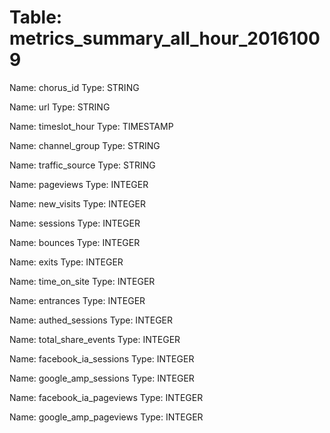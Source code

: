 Table: metrics_summary_all_hour_20161009
========================================

Name: chorus_id
Type: STRING

Name: url
Type: STRING

Name: timeslot_hour
Type: TIMESTAMP

Name: channel_group
Type: STRING

Name: traffic_source
Type: STRING

Name: pageviews
Type: INTEGER

Name: new_visits
Type: INTEGER

Name: sessions
Type: INTEGER

Name: bounces
Type: INTEGER

Name: exits
Type: INTEGER

Name: time_on_site
Type: INTEGER

Name: entrances
Type: INTEGER

Name: authed_sessions
Type: INTEGER

Name: total_share_events
Type: INTEGER

Name: facebook_ia_sessions
Type: INTEGER

Name: google_amp_sessions
Type: INTEGER

Name: facebook_ia_pageviews
Type: INTEGER

Name: google_amp_pageviews
Type: INTEGER

